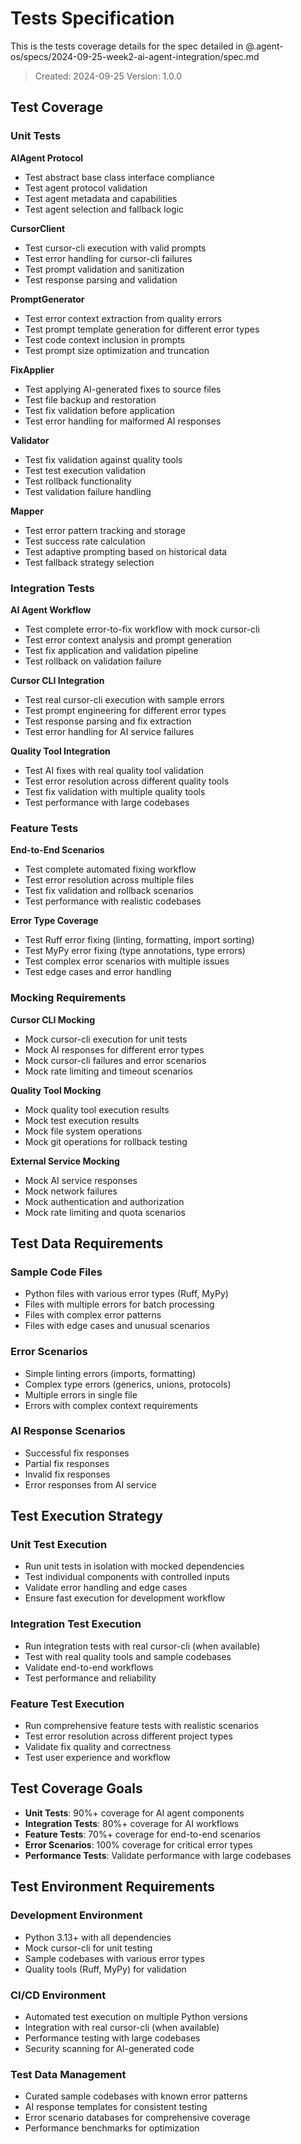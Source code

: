 # Tests Specification

This is the tests coverage details for the spec detailed in @.agent-os/specs/2024-09-25-week2-ai-agent-integration/spec.md

> Created: 2024-09-25
> Version: 1.0.0

## Test Coverage

### Unit Tests

**AIAgent Protocol**
- Test abstract base class interface compliance
- Test agent protocol validation
- Test agent metadata and capabilities
- Test agent selection and fallback logic

**CursorClient**
- Test cursor-cli execution with valid prompts
- Test error handling for cursor-cli failures
- Test prompt validation and sanitization
- Test response parsing and validation

**PromptGenerator**
- Test error context extraction from quality errors
- Test prompt template generation for different error types
- Test code context inclusion in prompts
- Test prompt size optimization and truncation

**FixApplier**
- Test applying AI-generated fixes to source files
- Test file backup and restoration
- Test fix validation before application
- Test error handling for malformed AI responses

**Validator**
- Test fix validation against quality tools
- Test test execution validation
- Test rollback functionality
- Test validation failure handling

**Mapper**
- Test error pattern tracking and storage
- Test success rate calculation
- Test adaptive prompting based on historical data
- Test fallback strategy selection

### Integration Tests

**AI Agent Workflow**
- Test complete error-to-fix workflow with mock cursor-cli
- Test error context analysis and prompt generation
- Test fix application and validation pipeline
- Test rollback on validation failure

**Cursor CLI Integration**
- Test real cursor-cli execution with sample errors
- Test prompt engineering for different error types
- Test response parsing and fix extraction
- Test error handling for AI service failures

**Quality Tool Integration**
- Test AI fixes with real quality tool validation
- Test error resolution across different quality tools
- Test fix validation with multiple quality tools
- Test performance with large codebases

### Feature Tests

**End-to-End Scenarios**
- Test complete automated fixing workflow
- Test error resolution across multiple files
- Test fix validation and rollback scenarios
- Test performance with realistic codebases

**Error Type Coverage**
- Test Ruff error fixing (linting, formatting, import sorting)
- Test MyPy error fixing (type annotations, type errors)
- Test complex error scenarios with multiple issues
- Test edge cases and error handling

### Mocking Requirements

**Cursor CLI Mocking**
- Mock cursor-cli execution for unit tests
- Mock AI responses for different error types
- Mock cursor-cli failures and error scenarios
- Mock rate limiting and timeout scenarios

**Quality Tool Mocking**
- Mock quality tool execution results
- Mock test execution results
- Mock file system operations
- Mock git operations for rollback testing

**External Service Mocking**
- Mock AI service responses
- Mock network failures
- Mock authentication and authorization
- Mock rate limiting and quota scenarios

## Test Data Requirements

### Sample Code Files
- Python files with various error types (Ruff, MyPy)
- Files with multiple errors for batch processing
- Files with complex error patterns
- Files with edge cases and unusual scenarios

### Error Scenarios
- Simple linting errors (imports, formatting)
- Complex type errors (generics, unions, protocols)
- Multiple errors in single file
- Errors with complex context requirements

### AI Response Scenarios
- Successful fix responses
- Partial fix responses
- Invalid fix responses
- Error responses from AI service

## Test Execution Strategy

### Unit Test Execution
- Run unit tests in isolation with mocked dependencies
- Test individual components with controlled inputs
- Validate error handling and edge cases
- Ensure fast execution for development workflow

### Integration Test Execution
- Run integration tests with real cursor-cli (when available)
- Test with real quality tools and sample codebases
- Validate end-to-end workflows
- Test performance and reliability

### Feature Test Execution
- Run comprehensive feature tests with realistic scenarios
- Test error resolution across different project types
- Validate fix quality and correctness
- Test user experience and workflow

## Test Coverage Goals

- **Unit Tests**: 90%+ coverage for AI agent components
- **Integration Tests**: 80%+ coverage for AI workflows
- **Feature Tests**: 70%+ coverage for end-to-end scenarios
- **Error Scenarios**: 100% coverage for critical error types
- **Performance Tests**: Validate performance with large codebases

## Test Environment Requirements

### Development Environment
- Python 3.13+ with all dependencies
- Mock cursor-cli for unit testing
- Sample codebases with various error types
- Quality tools (Ruff, MyPy) for validation

### CI/CD Environment
- Automated test execution on multiple Python versions
- Integration with real cursor-cli (when available)
- Performance testing with large codebases
- Security scanning for AI-generated code

### Test Data Management
- Curated sample codebases with known error patterns
- AI response templates for consistent testing
- Error scenario databases for comprehensive coverage
- Performance benchmarks for optimization
